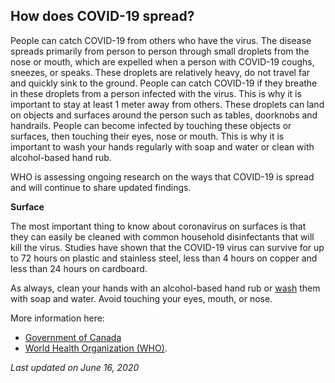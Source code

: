## How does COVID-19 spread?

People can catch COVID-19 from others who have the virus. The disease spreads primarily from person to person through small droplets from the nose or mouth, which are expelled when a person with COVID-19 coughs, sneezes, or speaks. These droplets are relatively heavy, do not travel far and quickly sink to the ground. People can catch COVID-19 if they breathe in these droplets from a person infected with the virus. This is why it is important to stay at least 1 meter away from others. These droplets can land on objects and surfaces around the person such as tables, doorknobs and handrails. People can become infected by touching these objects or surfaces, then touching their eyes, nose or mouth. This is why it is important to wash your hands regularly with soap and water or clean with alcohol-based hand rub.

WHO is assessing ongoing research on the ways that COVID-19 is spread and will continue to share updated findings.

**Surface**

The most important thing to know about coronavirus on surfaces is that they can easily be cleaned with common household disinfectants that will kill the virus. Studies have shown that the COVID-19 virus can survive for up to 72 hours on plastic and stainless steel, less than 4 hours on copper and less than 24 hours on cardboard.

As always, clean your hands with an alcohol-based hand rub or [wash](https://www.canada.ca/en/public-health/services/publications/diseases-conditions/reduce-spread-covid-19-wash-your-hands.html) them with soap and water. Avoid touching your eyes, mouth, or nose.

More information here:

- [Government of Canada](https://www.canada.ca/en/public-health/services/diseases/2019-novel-coronavirus-infection/prevention-risks.html)
- [World Health Organization (WHO)](https://www.who.int/emergencies/diseases/novel-coronavirus-2019/question-and-answers-hub/q-a-detail/q-a-coronaviruses#).

_Last updated on June 16, 2020_
